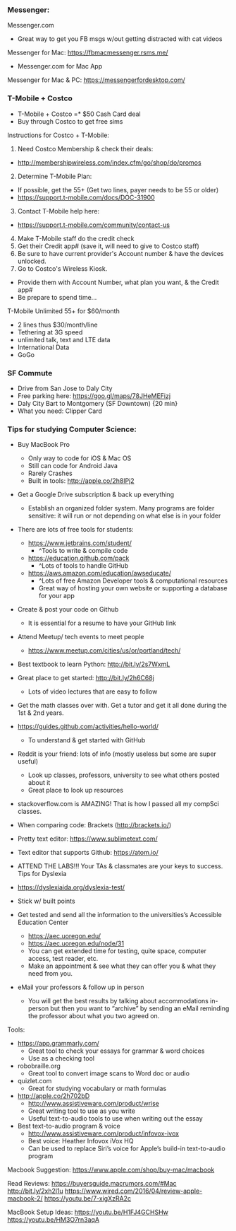 ### Messenger:
Messenger.com 
* Great way to get you FB msgs w/out getting distracted with cat videos

Messenger for Mac:
https://fbmacmessenger.rsms.me/
* Messenger.com for Mac App

Messenger for Mac & PC:
https://messengerfordesktop.com/

### T-Mobile + Costco
* T-Mobile + Costco =* $50 Cash Card deal
* Buy through Costco to get free sims

Instructions for Costco + T-Mobile:
1. Need Costco Membership & check their deals:
  * http://membershipwireless.com/index.cfm/go/shop/do/promos
2. Determine T-Mobile Plan: 
  * If possible, get the 55+ (Get two lines, payer needs to be 55 or older)
  * https://support.t-mobile.com/docs/DOC-31900
3. Contact T-Mobile help here: 
  * https://support.t-mobile.com/community/contact-us
4. Make T-Mobile staff do the credit check
5. Get their Credit app# (save it, will need to give to Costco staff)
6. Be sure to have current provider's Account number & have the devices unlocked.
7. Go to Costco's Wireless Kiosk.
  * Provide them with Account Number, what plan you want, & the Credit app# 
  * Be prepare to spend time...

T-Mobile Unlimited 55+ for $60/month
- 2 lines thus $30/month/line
- Tethering at 3G speed
- unlimited talk, text and LTE data
- International Data
- GoGo

### SF Commute
* Drive from San Jose to Daly City
* Free parking here: https://goo.gl/maps/78JHeMEFizj
* Daly City Bart to Montgomery (SF Downtown) {20 min}
* What you need: Clipper Card

### Tips for studying Computer Science:
- Buy MacBook Pro
  - Only way to code for iOS & Mac OS
  - Still can code for Android Java
  - Rarely Crashes 
  - Built in tools: http://apple.co/2h8lPj2
- Get a Google Drive subscription & back up everything
  - Establish an organized folder system. Many programs are folder sensitive: it will run or not depending on what else is in your folder

- There are lots of free tools for students:
  - https://www.jetbrains.com/student/
    - ^Tools to write & compile code
  - https://education.github.com/pack
    - ^Lots of tools to handle GitHub
  - https://aws.amazon.com/education/awseducate/
    - ^Lots of free Amazon Developer tools & computational resources
    - Great way of hosting your own website or supporting a database for your app
- Create & post your code on Github
  - It is essential for a resume to have your GitHub link
- Attend Meetup/ tech events to meet people
  - https://www.meetup.com/cities/us/or/portland/tech/
- Best textbook to learn Python: http://bit.ly/2s7WxmL
- Great place to get started: http://bit.ly/2h6C68j
  - Lots of video lectures that are easy to follow
- Get the math classes over with. Get a tutor and get it all done during the 1st & 2nd years.

- https://guides.github.com/activities/hello-world/
  - To understand & get started with GitHub

- Reddit is your friend: lots of info (mostly useless but some are super useful)
  - Look up classes, professors, university to see what others posted about it
  - Great place to look up resources
- stackoverflow.com is AMAZING! That is how I passed all my compSci classes.
- When comparing code: Brackets (http://brackets.io/)
- Pretty text editor: https://www.sublimetext.com/
- Text editor that supports Github: https://atom.io/

- ATTEND THE LABS!!! Your TAs & classmates are your keys to success.
Tips for Dyslexia
- https://dyslexiaida.org/dyslexia-test/
- Stick w/ built points 
- Get tested and send all the information to the universities’s Accessible Education Center
  - https://aec.uoregon.edu/
  - https://aec.uoregon.edu/node/31
  - You can get extended time for testing, quite space, computer access, test reader, etc.
  - Make an appointment & see what they can offer you & what they need from you.
- eMail your professors & follow up in person
  - You will get the best results by talking about accommodations in-person but then you want to “archive” by sending an eMail reminding the professor about what you two agreed on.

Tools:
- https://app.grammarly.com/
  - Great tool to check your essays for grammar & word choices
  - Use as a checking tool
- robobraille.org
  - Great tool to convert image scans to Word doc or audio
- quizlet.com
  - Great for studying vocabulary or math formulas
- http://apple.co/2h702bD
  - http://www.assistiveware.com/product/wrise
  - Great writing tool to use as you write
  - Useful text-to-audio tools to use when writing out the essay
- Best text-to-audio program & voice
  - http://www.assistiveware.com/product/infovox-ivox
  - Best voice: Heather Infovox iVox HQ
  - Can be used to replace Siri’s voice for Apple’s build-in text-to-audio program

Macbook Suggestion:
https://www.apple.com/shop/buy-mac/macbook

Read Reviews:
https://buyersguide.macrumors.com/#Mac
http://bit.ly/2xh2l1u
https://www.wired.com/2016/04/review-apple-macbook-2/
https://youtu.be/7-xigXzRA2c

MacBook Setup Ideas:
https://youtu.be/H1FJ4GCHSHw
https://youtu.be/HM3O7rn3aqA